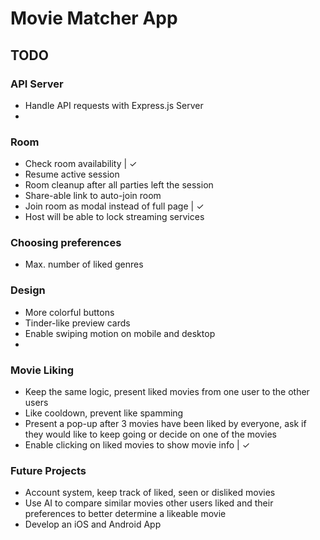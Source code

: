 # Movie Matcher App

## TODO

### API Server

- Handle API requests with Express.js Server
-

### Room

- Check room availability   |   ✓
- Resume active session
- Room cleanup after all parties left the session
- Share-able link to auto-join room
- Join room as modal instead of full page   |   ✓
- Host will be able to lock streaming services

### Choosing preferences

- Max. number of liked genres

### Design

- More colorful buttons
- Tinder-like preview cards
- Enable swiping motion on mobile and desktop
-

### Movie Liking

- Keep the same logic, present liked movies from one user to the other users
- Like cooldown, prevent like spamming
- Present a pop-up after 3 movies have been liked by everyone, ask if they would like to keep going or decide on one of the movies
- Enable clicking on liked movies to show movie info   |   ✓

### Future Projects

- Account system, keep track of liked, seen or disliked movies
- Use AI to compare similar movies other users liked and their preferences to better determine a likeable movie
- Develop an iOS and Android App
